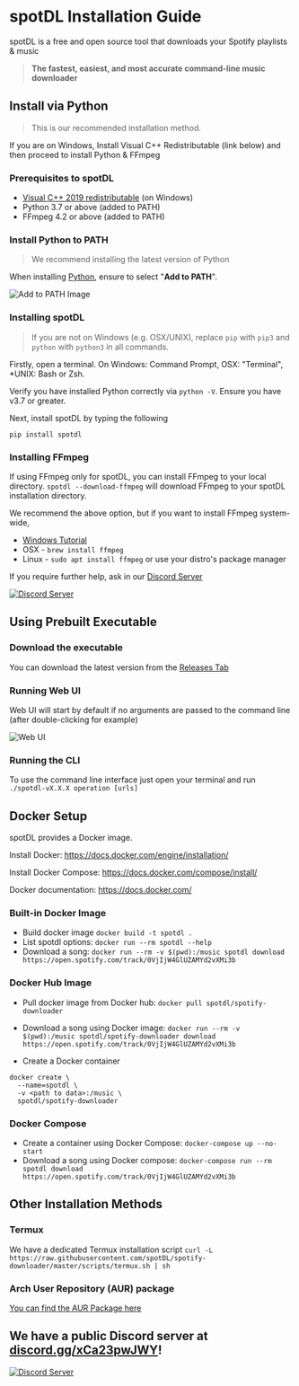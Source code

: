 # spotDL Installation Guide

spotDL is a free and open source tool that downloads your Spotify playlists & music

> **The fastest, easiest, and most accurate command-line music downloader**

## Install via Python

> This is our recommended installation method.

If you are on Windows, Install Visual C++ Redistributable (link below) and then proceed to
install Python & FFmpeg

### Prerequisites to spotDL

- [Visual C++ 2019 redistributable](https://docs.microsoft.com/en-us/cpp/windows/latest-supported-vc-redist?view=msvc-170#visual-studio-2015-2017-2019-and-2022)
  (on Windows)
- Python 3.7 or above (added to PATH)
- FFmpeg 4.2 or above (added to PATH)

### Install Python to PATH

> We recommend installing the latest version of Python

When installing [Python](https://python.org/), ensure to select "**Add to PATH**".

![Add to PATH Image](images/ADD_TO_PATH.png)

### Installing spotDL

> If you are not on Windows (e.g. OSX/UNIX), replace `pip` with `pip3` and `python` with
> `python3` in all commands.

Firstly, open a terminal. On Windows: Command Prompt, OSX: "Terminal", \*UNIX: Bash or Zsh.

Verify you have installed Python correctly via `python -V`. Ensure you have v3.7 or greater.

Next, install spotDL by typing the following

```shell
pip install spotdl
```

### Installing FFmpeg

If using FFmpeg only for spotDL, you can install FFmpeg to your local directory.
`spotdl --download-ffmpeg` will download FFmpeg to your spotDL installation directory.

We recommend the above option, but if you want to install FFmpeg system-wide,

- [Windows Tutorial](https://windowsloop.com/install-ffmpeg-windows-10/)
- OSX - `brew install ffmpeg`
- Linux - `sudo apt install ffmpeg` or use your distro's package manager

If you require further help, ask in our [Discord Server](https://discord.gg/xCa23pwJWY)

[![Discord Server](https://img.shields.io/discord/771628785447337985?color=7289da&label=DISCORD&style=for-the-badge)](https://discord.gg/xCa23pwJWY)

## Using Prebuilt Executable

### Download the executable

You can download the latest version from the
[Releases Tab](https://github.com/spotDL/spotify-downloader/releases)

### Running Web UI

Web UI will start by default if no arguments are passed to the command line (after
double-clicking for example)

![Web UI](images/WEB_UI.png)

### Running the CLI

To use the command line interface just open your terminal and run
`./spotdl-vX.X.X operation [urls]`

## Docker Setup

spotDL provides a Docker image.

Install Docker: <https://docs.docker.com/engine/installation/>

Install Docker Compose: <https://docs.docker.com/compose/install/>

Docker documentation: <https://docs.docker.com/>

### Built-in Docker Image

- Build docker image `docker build -t spotdl .`
- List spotdl options: `docker run --rm spotdl --help`
- Download a song:
  `docker run --rm -v $(pwd):/music spotdl download https://open.spotify.com/track/0VjIjW4GlUZAMYd2vXMi3b`

### Docker Hub Image

- Pull docker image from Docker hub: `docker pull spotdl/spotify-downloader`

- Download a song using Docker image:
  `docker run --rm -v $(pwd):/music spotdl/spotify-downloader download https://open.spotify.com/track/0VjIjW4GlUZAMYd2vXMi3b`

- Create a Docker container

```
docker create \
  --name=spotdl \
  -v <path to data>:/music \
  spotdl/spotify-downloader
```

### Docker Compose

- Create a container using Docker Compose: `docker-compose up --no-start`
- Download a song using Docker compose:
  `docker-compose run --rm spotdl download https://open.spotify.com/track/0VjIjW4GlUZAMYd2vXMi3b`

## Other Installation Methods

### Termux

We have a dedicated Termux installation script
`curl -L https://raw.githubusercontent.com/spotDL/spotify-downloader/master/scripts/termux.sh | sh`

### Arch User Repository (AUR) package

[You can find the AUR Package here](https://aur.archlinux.org/packages/spotdl)

## We have a public Discord server at **[discord.gg/xCa23pwJWY](https://discord.gg/xCa23pwJWY)!**

[![Discord Server](https://img.shields.io/discord/771628785447337985?color=7289da&label=DISCORD&style=for-the-badge)](https://discord.gg/xCa23pwJWY)
